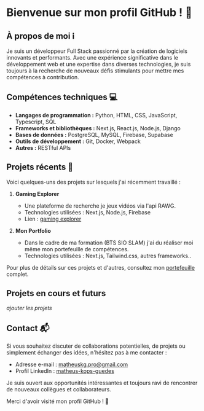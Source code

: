 # Bienvenue sur mon profil GitHub ! 👋

## À propos de moi ℹ️

Je suis un développeur Full Stack passionné par la création de logiciels innovants et performants. Avec une expérience significative dans le développement web et une expertise dans diverses technologies, je suis toujours à la recherche de nouveaux défis stimulants pour mettre mes compétences à contribution.

## Compétences techniques 💻

- **Langages de programmation :** Python, HTML, CSS, JavaScript, Typescript, SQL
- **Frameworks et bibliothèques :** Next.js, React.js, Node.js, Django
- **Bases de données :** PostgreSQL, MySQL, Firebase, Supabase
- **Outils de développement :** Git, Docker, Webpack
- **Autres :** RESTful APIs

## Projets récents 🚀

Voici quelques-uns des projets sur lesquels j'ai récemment travaillé :

1. **Gaming Explorer**
   - Une plateforme de recherche je jeux vidéos via l'api RAWG.
   - Technologies utilisées : Next.js, Node.js, Firebase
   - Lien : [gaming explorer](https://www.gamingexplorer.fr/)
  
2. **Mon Portfolio**
   - Dans le cadre de ma formation (BTS SIO SLAM) j'ai du réaliser moi même mon portefeuille de compétences.
   - Technologies utilisées : Next.js, Tailwind.css, autres frameworks..

Pour plus de détails sur ces projets et d'autres, consultez mon [portefeuille](matheuskopsguedes.com) complet.

## Projets en cours et futurs

_ajouter les projets_

## Contact 📬

Si vous souhaitez discuter de collaborations potentielles, de projets ou simplement échanger des idées, n'hésitez pas à me contacter :

- Adresse e-mail : [matheuskg.pro@gmail.com](mailto:matheuskg.pro@gmail.com)
- Profil LinkedIn : [matheus-kops-guedes](https://www.linkedin.com/in/matheus-kops-guedes-4293b7213/)

Je suis ouvert aux opportunités intéressantes et toujours ravi de rencontrer de nouveaux collègues et collaborateurs.

Merci d'avoir visité mon profil GitHub ! 🙏
